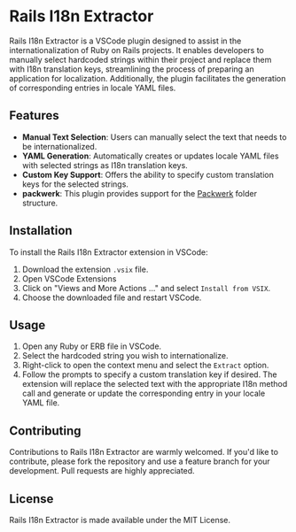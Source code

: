 # Rails I18n Extractor

Rails I18n Extractor is a VSCode plugin designed to assist in the internationalization of Ruby on Rails projects. It enables developers to manually select hardcoded strings within their project and replace them with I18n translation keys, streamlining the process of preparing an application for localization. Additionally, the plugin facilitates the generation of corresponding entries in locale YAML files.

## Features

- **Manual Text Selection**: Users can manually select the text that needs to be internationalized.
- **YAML Generation**: Automatically creates or updates locale YAML files with selected strings as I18n translation keys.
- **Custom Key Support**: Offers the ability to specify custom translation keys for the selected strings.
- **packwerk**: This plugin provides support for the [Packwerk](https://github.com/Shopify/packwerk) folder structure.

## Installation

To install the Rails I18n Extractor extension in VSCode:

1. Download the extension `.vsix` file.
2. Open VSCode Extensions
3. Click on "Views and More Actions ..." and select `Install from VSIX`.
4. Choose the downloaded file and restart VSCode.

## Usage

1. Open any Ruby or ERB file in VSCode.
2. Select the hardcoded string you wish to internationalize.
3. Right-click to open the context menu and select the `Extract` option.
4. Follow the prompts to specify a custom translation key if desired. The extension will replace the selected text with the appropriate I18n method call and generate or update the corresponding entry in your locale YAML file.

## Contributing

Contributions to Rails I18n Extractor are warmly welcomed. If you'd like to contribute, please fork the repository and use a feature branch for your development. Pull requests are highly appreciated.

## License

Rails I18n Extractor is made available under the MIT License.
